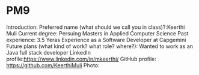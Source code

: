 # PM9
Introduction:
Preferred name (what should we call you in class)?:Keerthi Muli
Current degree: Persuing Masters in Applied Computer Science
Past experience: 3.5 Yeras Experience as a Software Developer at Capgemini
Future plans (what kind of work? what role? where?): Wanted to work as an Java full stack developer
LinkedIn profile:https://www.linkedin.com/in/mkeerthi/
GitHub profile: https://github.com/KeerthiMuli
Photo:
